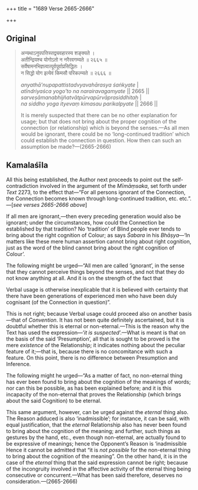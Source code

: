 +++
title = "1689 Verse 2665-2666"

+++
## Original 
>
> अन्यथाऽनुपपत्तिस्तद्व्यवहारस्य शङ्क्यते ।  
> अतीन्द्रियश्च योगोऽतो न नरैरवगम्यते ॥ २६६५ ॥  
> सर्वेषामनभिज्ञत्वात्पूर्वपूर्वाप्रसिद्धितः ।  
> न सिद्धो योग इत्येवं किमसौ परिकल्प्यते ॥ २६६६ ॥ 
>
> *anyathā'nupapattistadvyavahārasya śaṅkyate* \|  
> *atīndriyaśca yogo'to na narairavagamyate* \|\| 2665 \|\|  
> *sarveṣāmanabhijñatvātpūrvapūrvāprasiddhitaḥ* \|  
> *na siddho yoga ityevaṃ kimasau parikalpyate* \|\| 2666 \|\| 
>
> It is merely suspected that there can be no other explanation for usage; but that does not bring about the proper cognition of the connection (or relationship) which is beyond the senses.—As all men would be ignorant, there could be no ‘long-continued tradition’ which could establish the connection in question. How then can such an assumption be made?—(2665-2666)



## Kamalaśīla

All this being established, the Author next proceeds to point out the self-contradiction involved in the argument of the *Mīmāṃsaka*, set forth under *Text* 2273, to the effect that—“For all persons ignorant of the Connection, the Connection becomes known through long-continued tradition, etc. etc.”.—[*see verses 2665-2666* *above*]

If all men are ignorant,—then every preceding generation would also be ignorant; under the circumstances, how could the Connection be established by that tradition? No ‘tradition’ of Blind people ever tends to bring about the right cognition of Colour; as says *Śabara* in his *Bhāṣya*—‘In matters like these mere human assertion cannot bring about right cognition, just as the word of the blind cannot bring about the right cognition of Colour’.

The following might be urged—“All men are called ‘ignorant’, in the sense that they cannot perceive things beyond the senses, and not that they do not know anything at all. And it is on the strength of the fact that

Verbal usage is otherwise inexplicable that it is believed with certainty that there have been generations of experienced men who have been duly cognisant (of the Connection in question)”.

This is not right; because Verbal usage could proceed also on another basis—that of *Convention*. It has not been quite definitely ascertained, but it is doubtful whether this is eternal or non-eternal.—This is the reason why the Text has used the expression—‘*it is suspected*’.—What is meant is that on the basis of the said ‘Presumption’, all that is sought to be proved is the mere *existence* of the Relationship; it indicates nothing about the peculiar feature of it;—that is, because there is no concomitance with such a feature. On this point, there is no difference between Presumption and Inference.

The following might he urged—“As a matter of fact, no non-eternal thing has ever been found to bring about the cognition of the meanings of words; nor can this be possible, as has been explained before; and it is this incapacity of the non-eternal that proves the Relationship (which brings about the said Cognition) to be eternal.

This same argument, however, can be urged against the *eternal* thing also. The Reason adduced is also ‘inadmissible’; for instance, it can be said, with equal justification, that the *eternal* Relationship also has never been found to bring about the cognition of the meaning; and further, such things as gestures by the hand, etc., even though non-eternal, are actually found to be expressive of meanings; hence the Opponent’s Reason is ‘inadmissible Hence it cannot be admitted that “it is *not possible* for the non-eternal thing to bring about the cognition of the meaning”. On the other hand, it is in the case of the *eternal* thing that the said expression cannot be right; because of the incongruity involved in the affective activity of the eternal thing being consecutive or concurrent.—What has been said therefore, deserves no consideration.—(2665-2666)


